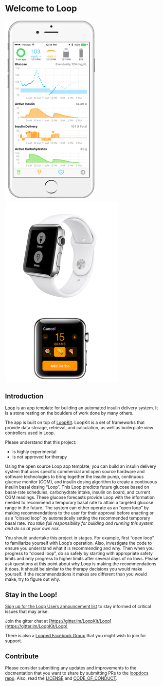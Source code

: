 # Welcome to Loop

<img src="img/phones.png" width="300" alt="iPhone Screenshot">
<img src="img/watch.png" alt="Apple Watch Screenshots">

## Introduction

[Loop](https://github.com/LoopKit/Loop) is an app template for building an automated insulin delivery system. It is a stone resting on the boulders of work done by many others.  

The app is built on top of [LoopKit](https://github.com/LoopKit/LoopKit). LoopKit is a set of frameworks that provide data storage, retrieval, and calculation, as well as boilerplate view controllers used in Loop.

Please understand that this project:

- Is highly experimental
- Is not approved for therapy

Using the open source Loop app template, you can build an insulin delivery system that uses specific commercial and open source hardware and software technologies to bring together the insulin pump, continuous glucose monitor (CGM), and insulin dosing algorithm to create a continuous insulin basal dosing “Loop”.  This Loop predicts future glucose based on basal-rate schedules, carbohydrate intake, insulin on board, and current CGM readings.  These glucose forecasts provide Loop with the information needed to recommend a temporary basal rate to attain a targeted glucose range in the future.  The system can either operate as an “open loop” by making recommendations to the user for their approval before enacting or as a “closed loop” by automatically setting the recommended temporary basal rate.  *You take full responsibility for building and running this system and do so at your own risk.*

You should undertake this project in stages. For example, first “open loop” to familiarize yourself with Loop’s operation. Also, investigate the code to ensure you understand what it is recommending and why. Then when you progress to “closed loop”, do so safely by starting with appropriate safety limits and only progress to higher limits after several days of no lows. Please ask questions at this point about why Loop is making the recommendations it does.  It should be similar to the therapy decisions you would make yourself.  If the recommendations it makes are different than you would make, try to figure out why.

## Stay in the Loop!

[Sign up for the Loop Users announcement list](https://groups.google.com/forum/#!forum/loop-ios-users) to stay informed of critical issues that may arise.

Join the gitter chat at [https://gitter.im/LoopKit/Loop](https://gitter.im/LoopKit/Loop)

There is also a [Looped Facebook Group](https://www.facebook.com/groups/TheLoopedGroup/?fref=nf) that you might wish to join for support.

## Contribute

Please consider submitting any updates and improvements to the docmentation that you want to share by submitting PRs to the [loopdocs repo](https://github.com/LoopKit/loopdocs).  Also, read the [LICENSE](https://github.com/LoopKit/Loop/blob/master/LICENSE.md) and [CODE_OF_CONDUCT](https://github.com/LoopKit/Loop/blob/master/CODE_OF_CONDUCT.md).
